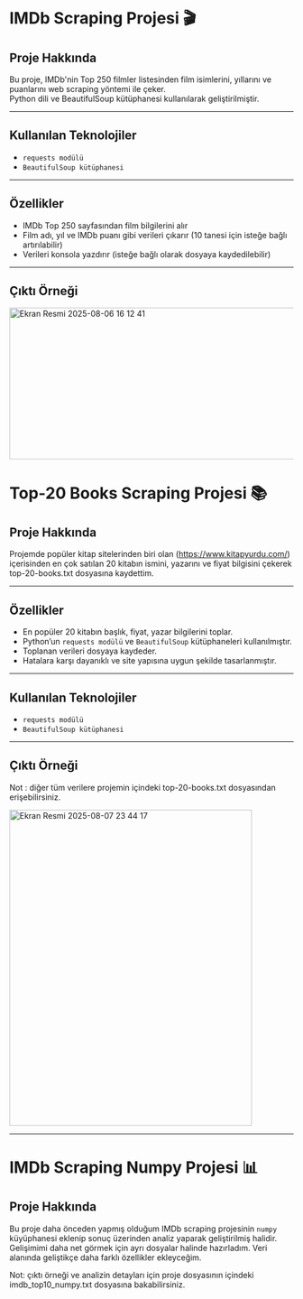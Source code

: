 # IMDb Scraping Projesi 🎬

## Proje Hakkında
Bu proje, IMDb'nin Top 250 filmler listesinden film isimlerini, yıllarını ve puanlarını web scraping yöntemi ile çeker.  
Python dili ve BeautifulSoup kütüphanesi kullanılarak geliştirilmiştir.

---

## Kullanılan Teknolojiler
- `requests modülü`
- `BeautifulSoup kütüphanesi`

---

## Özellikler
- IMDb Top 250 sayfasından film bilgilerini alır
- Film adı, yıl ve IMDb puanı gibi verileri çıkarır (10 tanesi için isteğe bağlı artırılabilir)
- Verileri konsola yazdırır (isteğe bağlı olarak dosyaya kaydedilebilir)

---

## Çıktı Örneği
<img width="563" height="269" alt="Ekran Resmi 2025-08-06 16 12 41" src="https://github.com/user-attachments/assets/80df413a-7b8d-4a99-a447-90e49c69b858" />


# Top-20 Books Scraping Projesi 📚

## Proje Hakkında

Projemde popüler kitap sitelerinden biri olan (https://www.kitapyurdu.com/) içerisinden en çok satılan 20 kitabın ismini, yazarını ve fiyat bilgisini çekerek 
top-20-books.txt dosyasına kaydettim. 

---

## Özellikler

- En popüler 20 kitabın başlık, fiyat, yazar bilgilerini toplar.
- Python’un `requests modülü` ve `BeautifulSoup` kütüphaneleri kullanılmıştır.
- Toplanan verileri dosyaya kaydeder.
- Hatalara karşı dayanıklı ve site yapısına uygun şekilde tasarlanmıştır.

---


## Kullanılan Teknolojiler

- `requests modülü`
- `BeautifulSoup kütüphanesi` 

---
## Çıktı Örneği 
Not : diğer tüm verilere projemin içindeki top-20-books.txt dosyasından erişebilirsiniz.

<img width="430" height="560" alt="Ekran Resmi 2025-08-07 23 44 17" src="https://github.com/user-attachments/assets/2141f231-ffa7-4725-9ebd-6259d4351d81" />

---
# IMDb Scraping Numpy Projesi 📊

## Proje Hakkında
Bu proje daha önceden yapmış olduğum IMDb scraping projesinin `numpy` küyüphanesi eklenip sonuç üzerinden analiz yaparak geliştirilmiş halidir.
Gelişimimi daha net görmek için ayrı dosyalar halinde hazırladım. Veri alanında geliştikçe daha farklı özellikler ekleyceğim.

Not: çıktı örneği ve analizin detayları için proje dosyasının içindeki imdb_top10_numpy.txt dosyasına bakabilirsiniz.





